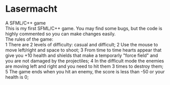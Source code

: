 # Lasermacht
A SFML/C++ game  
This is my first SFML/C++ game. You may find some bugs, but the code is highly commented so you can make changes easily.  
The rules of the game:  
1 There are 2 levels of difficulty: casual and difficult;
2 Use the mouse to move left/right and space to shoot;
3 From time to time hearts appear that give you +10 health and shields that make a temporarly "force field" and you are not damaged by the projectiles;
4 In the difficult mode the enemies are moving left and right and you need to hit them 3 times to destroy them;
5 The game ends when you hit an enemy, the score is less than -50 or your health is 0;
